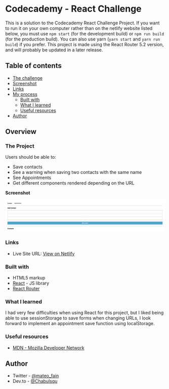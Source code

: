 # Codecademy - React Challenge

This is a solution to the Codecademy React Challenge Project. If you want to run it on your own computer rather than on the netlify website listed below, you must use `npm start` (for the development build) or `npm run build` (for the production build). You can also use yarn (`yarn start` and `yarn run build`) if you prefer. This project is made using the React Router 5.2 version, and will probably be updated in a later release.

## Table of contents

  - [The challenge](#the-challenge)
  - [Screenshot](#screenshot)
  - [Links](#links)
- [My process](#my-process)
  - [Built with](#built-with)
  - [What I learned](#what-i-learned)
  - [Useful resources](#useful-resources)
- [Author](#author)

## Overview

### The Project

Users should be able to:

- Save contacts
- See a warning when saving two contacts with the same name
- See Appointments
- Get different components rendered depending on the URL

**Screenshot**

![Website contacts page](./screenshot.png)

### Links

- Live Site URL: [View on Netlify](mateo_react_challenge.netlify.app)

### Built with

- HTML5 markup
- [React](https://reactjs.org/) - JS library
- [React Router](https://reactrouter.com/en/main)

### What I learned

I had very few difficulties when using React for this project, but I liked being able to use sessionStorage to save forms when changing URLs, I look forward to implement an appointment save function using localStorage.

### Useful resources

- [MDN - Mozilla Developer Network](https://developer.mozilla.org)

## Author

- Twitter - [@mateo_fain](https://www.twitter.com/mateo_fain)
- Dev.to - [@Chabulsqu](https://dev.to/chabulsqu)